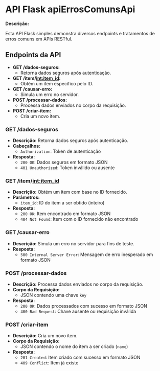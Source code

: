 # API Flask apiErrosComunsApi

**Descrição:**

Esta API Flask simples demonstra diversos endpoints e tratamentos de erros comuns em APIs RESTful.

## Endpoints da API

* **GET /dados-seguros:**
  * Retorna dados seguros após autenticação.
* **GET /item/<int:item_id>:**
  * Obtém um item específico pelo ID.
* **GET /causar-erro:**
  * Simula um erro no servidor.
* **POST /processar-dados:**
  * Processa dados enviados no corpo da requisição.
* **POST /criar-item:**
  * Cria um novo item.

### GET /dados-seguros
* **Descrição:** Retorna dados seguros após autenticação.
* **Cabeçalhos:**
  * `Authorization`: Token de autenticação
* **Resposta:**
  * `200 OK`: Dados seguros em formato JSON
  * `401 Unauthorized`: Token inválido ou ausente

### GET /item/<int:item_id>
* **Descrição:** Obtém um item com base no ID fornecido.
* **Parâmetros:**
  * `item_id`: ID do item a ser obtido (inteiro)
* **Resposta:**
  * `200 OK`: Item encontrado em formato JSON
  * `404 Not Found`: Item com o ID fornecido não encontrado

### GET /causar-erro
* **Descrição:** Simula um erro no servidor para fins de teste.
* **Resposta:**
  * `500 Internal Server Error`: Mensagem de erro inesperado em formato JSON

### POST /processar-dados
* **Descrição:** Processa dados enviados no corpo da requisição.
* **Corpo da Requisição:**
  * JSON contendo uma chave `key`
* **Resposta:**
  * `200 OK`: Dados processados com sucesso em formato JSON
  * `400 Bad Request`: Chave ausente ou requisição inválida

### POST /criar-item
* **Descrição:** Cria um novo item.
* **Corpo da Requisição:**
  * JSON contendo o nome do item a ser criado (`name`)
* **Resposta:**
  * `201 Created`: Item criado com sucesso em formato JSON
  * `409 Conflict`: Item já existe
